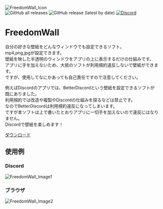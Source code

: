 ![FreedomWall_Icon](http://tasuren.syanari.com/pic/FreedomWall/freedomwall.png)  
![GitHub all releases](https://img.shields.io/github/downloads/tasuren/FreedomWall/total) ![GitHub release (latest by date)](https://img.shields.io/github/v/release/tasuren/FreedomWall) [![Discord](https://img.shields.io/discord/777430548951728149?label=chat&logo=discord)](https://discord.gg/kfMwZUyGFG)
# FreedomWall
自分の好きな壁紙をどんなウィンドウでも設定できるソフト。  
mp4,png,jpgが設定できます。  
壁紙を映した半透明のウィンドウをアプリの上に表示するだけの仕組みです。  
アプリに手を加えないため、大抵のソフトが利用規約違反しないで壁紙ができます。  
ですが、使用してなにかあっても自己責任ですので注意してください。  
  
例えばDiscordのアプリでは、BetterDiscordという壁紙を設定できるソフトが既にありました。  
利用規約では改造や複製やDiscordの仕組みを探るなどは禁止です。  
なのでBetterDiscordは利用規約違反になってしまいます。  
ですが本ソフトは上で書いたとおりアプリに一切手を加えないので違反にはなりません。  
Discordで壁紙を楽しめます！  

[ダウンロード](https://github.com/tasuren/FreedomWall/releases/)
## 使用例
### Discord
![FreedomWall_Image1](https://rtdbot.web.fc2.com/FreedomWall_Discord.jpg)
### ブラウザ
![FreedomWall_Image2](http://tasuren.syanari.com/pic/FreedomWall/FreedomWall_Google.PNG)
